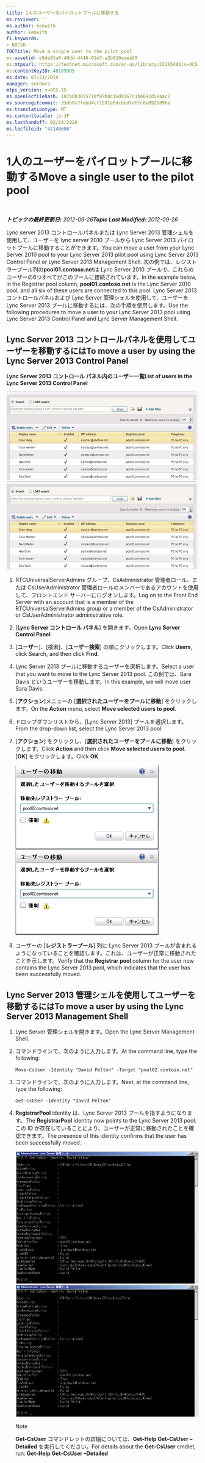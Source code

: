 ```yaml
---
title: 1人のユーザーをパイロットプールに移動する
ms.reviewer: ''
ms.author: kenwith
author: kenwith
f1.keywords:
- NOCSH
TOCTitle: Move a single user to the pilot pool
ms:assetid: e9de81a8-40dd-4446-81e7-a2b810eaea50
ms:mtpsurl: https://technet.microsoft.com/en-us/library/JJ205401(v=OCS.15)
ms:contentKeyID: 48185905
ms.date: 07/23/2014
manager: serdars
mtps_version: v=OCS.15
ms.openlocfilehash: 187b0b3055710f89b8c16d8167c1b6692d5eaac2
ms.sourcegitcommit: 33db8c7febd4cf1591e8dcbbdfd6fc8e8925896e
ms.translationtype: MT
ms.contentlocale: ja-JP
ms.lasthandoff: 02/19/2020
ms.locfileid: "42148686"
---
```

<div data-xmlns="http://www.w3.org/1999/xhtml">

<div class="topic" data-xmlns="http://www.w3.org/1999/xhtml" data-msxsl="urn:schemas-microsoft-com:xslt" data-cs="http://msdn.microsoft.com/">

<div data-asp="https://msdn2.microsoft.com/asp">

# <a name="move-a-single-user-to-the-pilot-pool"></a><span data-ttu-id="edf88-102">1人のユーザーをパイロットプールに移動する</span><span class="sxs-lookup"><span data-stu-id="edf88-102">Move a single user to the pilot pool</span></span>

</div>

<div id="mainSection">

<div id="mainBody">

<span> </span>

<span data-ttu-id="edf88-103">_**トピックの最終更新日:** 2012-09-26_</span><span class="sxs-lookup"><span data-stu-id="edf88-103">_**Topic Last Modified:** 2012-09-26_</span></span>

<span data-ttu-id="edf88-104">Lync server 2013 コントロールパネルまたは Lync Server 2013 管理シェルを使用して、ユーザーを lync server 2010 プールから Lync Server 2013 パイロットプールに移動することができます。</span><span class="sxs-lookup"><span data-stu-id="edf88-104">You can move a user from your Lync Server 2010 pool to your Lync Server 2013 pilot pool using Lync Server 2013 Control Panel or Lync Server 2013 Management Shell.</span></span> <span data-ttu-id="edf88-105">次の例では、レジストラープール列の**pool01.contoso.net**は Lync Server 2010 プールで、これらのユーザーの6つすべてがこのプールに接続されています。</span><span class="sxs-lookup"><span data-stu-id="edf88-105">In the example below, in the Registrar pool column, **pool01.contoso.net** is the Lync Server 2010 pool, and all six of these users are connected to this pool.</span></span> <span data-ttu-id="edf88-106">Lync Server 2013 コントロールパネルおよび Lync Server 管理シェルを使用して、ユーザーを Lync Server 2013 プールに移動するには、次の手順を使用します。</span><span class="sxs-lookup"><span data-stu-id="edf88-106">Use the following procedures to move a user to your Lync Server 2013 pool using Lync Server 2013 Control Panel and Lync Server Management Shell.</span></span>

<div>

## <a name="to-move-a-user-by-using-the-lync-server-2013-control-panel"></a><span data-ttu-id="edf88-107">Lync Server 2013 コントロールパネルを使用してユーザーを移動するには</span><span class="sxs-lookup"><span data-stu-id="edf88-107">To move a user by using the Lync Server 2013 Control Panel</span></span>

<span data-ttu-id="edf88-108">**Lync Server 2013 コントロール パネル内のユーザー一覧**</span><span class="sxs-lookup"><span data-stu-id="edf88-108">**List of users in the Lync Server 2013 Control Panel**</span></span>

<span data-ttu-id="edf88-109">![Lync Server コントロールパネル、[ユーザーの移動] ダイアログ](images/JJ721870.a2bce284-0392-4db3-9bb2-9f12699738e7(OCS.15).jpg "Lync Server コントロールパネル、[ユーザーの移動] ダイアログ")</span><span class="sxs-lookup"><span data-stu-id="edf88-109">![Lync Server Control Panel, Move User dialog](images/JJ721870.a2bce284-0392-4db3-9bb2-9f12699738e7(OCS.15).jpg "Lync Server Control Panel, Move User dialog")</span></span>

1.  <span data-ttu-id="edf88-110">RTCUniversalServerAdmins グループ、CsAdministrator 管理者ロール、または CsUserAdministrator 管理者ロールのメンバーであるアカウントを使用して、フロントエンド サーバーにログオンします。</span><span class="sxs-lookup"><span data-stu-id="edf88-110">Log on to the Front End Server with an account that is a member of the RTCUniversalServerAdmins group or a member of the CsAdministrator or CsUserAdministrator administrative role.</span></span>

2.  <span data-ttu-id="edf88-111">[**Lync Server コントロール パネル**] を開きます。</span><span class="sxs-lookup"><span data-stu-id="edf88-111">Open **Lync Server Control Panel**.</span></span>

3.  <span data-ttu-id="edf88-112">[**ユーザー**]、[検索]、[**ユーザー検索**] の順にクリックします。</span><span class="sxs-lookup"><span data-stu-id="edf88-112">Click **Users**, click Search, and then click **Find**.</span></span>

4.  <span data-ttu-id="edf88-113">Lync Server 2013 プールに移動するユーザーを選択します。</span><span class="sxs-lookup"><span data-stu-id="edf88-113">Select a user that you want to move to the Lync Server 2013 pool.</span></span> <span data-ttu-id="edf88-114">この例では、Sara Davis というユーザーを移動します。</span><span class="sxs-lookup"><span data-stu-id="edf88-114">In this example, we will move user Sara Davis.</span></span>

5.  <span data-ttu-id="edf88-115">[**アクション**]メニューの [**選択されたユーザーをプールに移動**] をクリックします。</span><span class="sxs-lookup"><span data-stu-id="edf88-115">On the **Action** menu, select **Move selected users to pool**.</span></span>

6.  <span data-ttu-id="edf88-116">ドロップダウンリストから、[Lync Server 2013] プールを選択します。</span><span class="sxs-lookup"><span data-stu-id="edf88-116">From the drop-down list, select the Lync Server 2013 pool.</span></span>

7.  <span data-ttu-id="edf88-117">[**アクション**] をクリックし、[**選択されたユーザーをプールに移動**] をクリックします。</span><span class="sxs-lookup"><span data-stu-id="edf88-117">Click **Action** and then click **Move selected users to pool**.</span></span> <span data-ttu-id="edf88-118">[**OK**] をクリックします。</span><span class="sxs-lookup"><span data-stu-id="edf88-118">Click **OK**.</span></span>
    
    <span data-ttu-id="edf88-119">![[ユーザーの移動]、[宛先レジストラープール] ダイアログボックス](images/JJ205401.8a375003-dc00-4541-b578-4d88f2010601(OCS.15).png "[ユーザーの移動]、[宛先レジストラープール] ダイアログボックス")</span><span class="sxs-lookup"><span data-stu-id="edf88-119">![Move Users, destination registrar pool dialog box](images/JJ205401.8a375003-dc00-4541-b578-4d88f2010601(OCS.15).png "Move Users, destination registrar pool dialog box")</span></span>  

8.  <span data-ttu-id="edf88-120">ユーザーの [**レジストラープール**] 列に Lync Server 2013 プールが含まれるようになっていることを確認します。これは、ユーザーが正常に移動されたことを示します。</span><span class="sxs-lookup"><span data-stu-id="edf88-120">Verify that the **Registrar pool** column for the user now contains the Lync Server 2013 pool, which indicates that the user has been successfully moved.</span></span>

</div>

<div>

## <a name="to-move-a-user-by-using-the-lync-server-2013-management-shell"></a><span data-ttu-id="edf88-121">Lync Server 2013 管理シェルを使用してユーザーを移動するには</span><span class="sxs-lookup"><span data-stu-id="edf88-121">To move a user by using the Lync Server 2013 Management Shell</span></span>

1.  <span data-ttu-id="edf88-122">Lync Server 管理シェルを開きます。</span><span class="sxs-lookup"><span data-stu-id="edf88-122">Open the Lync Server Management Shell.</span></span>

2.  <span data-ttu-id="edf88-123">コマンドラインで、次のように入力します。</span><span class="sxs-lookup"><span data-stu-id="edf88-123">At the command line, type the following:</span></span>
    
        Move-CsUser -Identity "David Pelton" -Target "pool02.contoso.net"

3.  <span data-ttu-id="edf88-124">コマンドラインで、次のように入力します。</span><span class="sxs-lookup"><span data-stu-id="edf88-124">Next, at the command line, type the following:</span></span>
    
        Get-CsUser -Identity "David Pelton"

4.  <span data-ttu-id="edf88-125">**RegistrarPool** identity は、Lync Server 2013 プールを指すようになります。</span><span class="sxs-lookup"><span data-stu-id="edf88-125">The **RegistrarPool** identity now points to the Lync Server 2013 pool.</span></span> <span data-ttu-id="edf88-126">この ID が存在していることにより、ユーザーが正常に移動されたことを確認できます。</span><span class="sxs-lookup"><span data-stu-id="edf88-126">The presence of this identity confirms that the user has been successfully moved.</span></span>
    
    <span data-ttu-id="edf88-127">![Id フィルターを使用した、CsUser コマンドレットからの出力](images/JJ205401.bc5d4672-8068-4475-b882-dbd305c801a9(OCS.15).jpg "Id フィルターを使用した、CsUser コマンドレットからの出力")</span><span class="sxs-lookup"><span data-stu-id="edf88-127">![Output from Get-CsUser cmdlet with Identity filter](images/JJ205401.bc5d4672-8068-4475-b882-dbd305c801a9(OCS.15).jpg "Output from Get-CsUser cmdlet with Identity filter")</span></span>  
    
    <div>
    

    > [!NOTE]  
    > <span data-ttu-id="edf88-128"><STRONG>Get-CsUser</STRONG> コマンドレットの詳細については、<STRONG>Get-Help Get-CsUser –Detailed</STRONG> を実行してください。</span><span class="sxs-lookup"><span data-stu-id="edf88-128">For details about the <STRONG>Get-CsUser</STRONG> cmdlet, run: <STRONG>Get-Help Get-CsUser –Detailed</STRONG></span></span>

    
    </div>

</div>

</div>

<span> </span>

</div>

</div>

</div>

